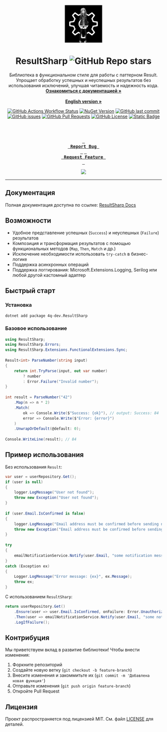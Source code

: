 <a id="readme-top"></a>
<br />
<div align="center">
  <a href="https://github.com/4q-dev/ResultSharp">
    <img src="images/logo2.jpg" alt="Logo" width="120" height="120">
  </a>

  # ResultSharp ![GitHub Repo stars](https://img.shields.io/github/stars/4q-dev/ResultSharp)
  
  <p align="center">
    Библиотека в функциональном стиле для работы с паттерном Result. Упрощает обработку успешных и неуспешных результатов без использования исключений, улучшая читаемость и надежность кода.
    <br />
    <a href="https://resultsharp.lcma.tech"><strong>Ознакомиться с документацией »</strong></a>
    <br />
    <br />
    <a href="https://github.com/4q-dev/ResultSharp/blob/master/README_en.md"><strong>English version »</strong></a>
  </p>

  [![GitHub Actions Workflow Status](https://img.shields.io/github/actions/workflow/status/4q-dev/ResultSharp/deploy.yml?label=CI%2FCD)](https://github.com/4q-dev/ResultSharp/deployments)
  [![NuGet Version](https://img.shields.io/nuget/vpre/4q-dev.ResultSharp)](https://www.nuget.org/packages/4q-dev.ResultSharp/)
  [![GitHub last commit](https://img.shields.io/github/last-commit/4q-dev/ResultSharp)](https://github.com/4q-dev/ResultSharp/commit/dev)
  [![GitHub issues](https://img.shields.io/github/issues/4q-dev/ResultSharp)](https://github.com/4q-dev/ResultSharp/issues)
  [![GitHub Pull Requests](https://img.shields.io/github/issues-pr/4q-dev/ResultSharp)](https://github.com/4q-dev/ResultSharp/pulls)
  [![GitHub License](https://img.shields.io/github/license/4q-dev/ResultSharp)](https://github.com/4q-dev/ResultSharp/blob/dev/LICENSE)
  [![Static Badge](https://img.shields.io/badge/Light-Chimera-purple)](https://github.com/4q-dev/ResultSharp)
  
  <br />
  <br />
  
  **[<kbd> <br> Report Bug <br> </kbd>](https://github.com/4q-dev/ResultSharp/issues)**
  **[<kbd> <br> Request Feature <br> </kbd>](https://github.com/4q-dev/ResultSharp/issues)**

  ![](https://count.getloli.com/get/@4q-dev.ResultSharp)

  ---
</div>

## Документация

Полная документация доступна по ссылке: [ResultSharp Docs](https://resultsharp.lcma.tech)

## Возможности

- Удобное представление успешных (`Success`) и неуспешных (`Failure`) результатов
- Композиция и трансформация результатов с помощью функциональных методов (`Map`, `Then`, `Match` и др.)
- Исключение необходимости использовать `try-catch` в бизнес-логике
- Поддержка асинхронных операций
- Поддержка логгирования: Microsoft.Extensions.Logging, Serilog или любой другой кастомный адаптер

## Быстрый старт

### Установка

```shel
dotnet add package 4q-dev.ResultSharp
```

### Базовое использование

```csharp
using ResultSharp;
using ResultSharp.Errors;
using ResultSharp.Extensions.FunctionalExtensions.Sync;

Result<int> ParseNumber(string input)
{
    return int.TryParse(input, out var number)
        ? number
        : Error.Failure("Invalid number");
}

int result = ParseNumber("42")
    .Map(n => n * 2)
    .Match(
        ok => Console.Write($"Success: {ok}"), // output: Success: 84
        error => Console.Write($"Error: {error}")
    )
    .UnwrapOrDefault(@default: 0);

Console.WriteLine(result); // 84
```

## Пример использования
Без использования `Result`:
```csharp
var user = userRepository.Get();
if (user is null)
{
    logger.LogMessage("User not found");
    throw new Exception("User not found");
}

if (user.Email.IsConfirmed is false)
{
    logger.LogMessage("Email address must be confirmed before sending notifications.");
    throw new Exception("Email address must be confirmed before sending notifications.");
}

try
{
    emailNotificationService.Notify(user.Email, "some notification message");
}
catch (Exception ex)
{
    Logger.LogMessage("Error message: {ex}", ex.Message);
    throw ex;
}
```
С использованием `ResultSharp`:
```csharp
return userRepository.Get()
    .Ensure(user => user.Email.IsConfirmed, onFailure: Error.Unauthorized("Email address must be confirmed before sending notifications."))
    .Then(user => emailNotificationService.Notify(user.Email, "some notification message"))
    .LogIfFailure();
```

## Контрибуция
Мы приветствуем вклад в развитие библиотеки! Чтобы внести изменения:
1. Форкните репозиторий
2. Создайте новую ветку (`git checkout -b feature-branch`)
3. Внесите изменения и закоммитьте их (`git commit -m 'Добавлена новая функция'`)
4. Отправьте изменения (`git push origin feature-branch`)
5. Откройте Pull Request

## Лицензия
Проект распространяется под лицензией MIT. См. файл [LICENSE](https://github.com/4q-dev/ResultSharp/blob/main/LICENSE) для деталей.
